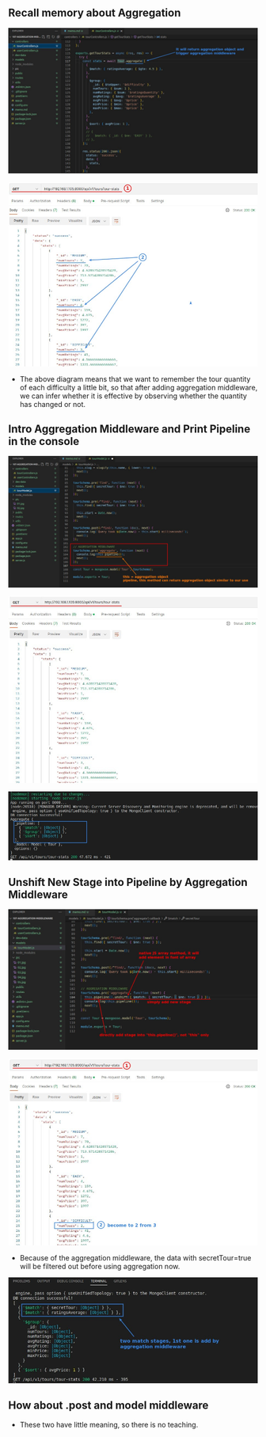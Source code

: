 ## **Recall memory about Aggregation**

![Alt aggr in controller](pic/01.jpg)

![Alt send request by P](pic/02.jpg)

- The above diagram means that we want to remember the tour quantity of each difficulty a little bit, so that after adding aggregation middleware, we can infer whether it is effective by observing whether the quantity has changed or not.

## **Intro Aggregation Middleware and Print Pipeline in the console**

![Alt test aggr middleware by console](pic/03.jpg)

![Alt send request by P](pic/04.jpg)

![Alt pipeline in the console](pic/05.jpg)

## **Unshift New Stage into Pipeline by Aggregation Middleware**

![Alt unshift stage](pic/06.jpg)

![Alt new result](pic/07.jpg)

- Because of the aggregation middleware, the data with secretTour=true will be filtered out before using aggregation now.

![Alt two match stages](pic/08.jpg)

## **How about .post and model middleware**

- These two have little meaning, so there is no teaching.

